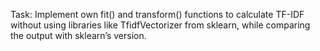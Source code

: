 Task: Implement own fit() and transform() functions to calculate TF-IDF without using libraries like TfidfVectorizer from sklearn, while comparing the output with sklearn’s version.<h3>
